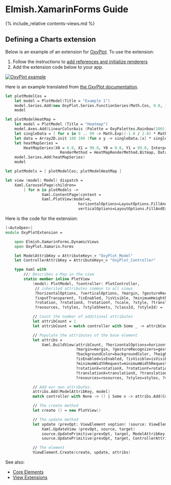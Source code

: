 Elmish.XamarinForms Guide
=======

{% include_relative contents-views.md %}

Defining a Charts extension
-----------

Below is an example of an extension for [OxyPlot](http://docs.oxyplot.org/). To use the extension:

1. Follow the instructions to [add references and initialize renderers](ttp://docs.oxyplot.org/en/latest/getting-started/hello-xamarin-forms.html)
2. Add the extension code below to your app. 

[![OxyPlot example](https://user-images.githubusercontent.com/7204669/42291878-777cb47c-7fc6-11e8-9eaa-4dfd784bddf2.png)](https://user-images.githubusercontent.com/7204669/42291878-777cb47c-7fc6-11e8-9eaa-4dfd784bddf2.png)

Here is an example translated from [the OxyPlot documentation](http://docs.oxyplot.org/en/latest/models/series/HeatMapSeries.html).

```fsharp
let plotModelCos =
    let model = PlotModel(Title = "Example 1")
    model.Series.Add(new OxyPlot.Series.FunctionSeries(Math.Cos, 0.0, 10.0, 0.1, "cos(x)"))
    model

let plotModelHeatMap =
    let model = PlotModel (Title = "Heatmap")
    model.Axes.Add(LinearColorAxis (Palette = OxyPalettes.Rainbow(100)))
    let singleData = [ for x in 0 .. 99 -> Math.Exp((-1.0 / 2.0) * Math.Pow(((double)x - 50.0) / 20.0, 2.0)) ]
    let data = Array2D.init 100 100 (fun x y -> singleData.[x] * singleData.[(y + 30) % 100] * 100.0)
    let heatMapSeries =
        HeatMapSeries(X0 = 0.0, X1 = 99.0, Y0 = 0.0, Y1 = 99.0, Interpolate = true,
                        RenderMethod = HeatMapRenderMethod.Bitmap, Data = data)
    model.Series.Add(heatMapSeries)
    model

let plotModels = [ plotModelCos; plotModelHeatMap ]

let view (model: Model) dispatch =
    Xaml.CarouselPage(children=
        [ for m in plotModels ->
                Xaml.ContentPage(content =
                Xaml.PlotView(model=m,
                                horizontalOptions=LayoutOptions.FillAndExpand, 
                                verticalOptions=LayoutOptions.FillAndExpand)) ])
```

Here is the code for the extension:

```fsharp
[<AutoOpen>]
module OxyPlotExtension =

    open Elmish.XamarinForms.DynamicViews
    open OxyPlot.Xamarin.Forms

    let ModelAttribKey = AttributeKey<_> "OxyPlot_Model"
    let ControllerAttribKey = AttributeKey<_> "OxyPlot_Controller"

    type Xaml with
        /// Describes a Map in the view
        static member inline PlotView
            (model: PlotModel, ?controller: PlotController,
             // inherited attributes common to all views
             ?horizontalOptions, ?verticalOptions, ?margin, ?gestureRecognizers, ?anchorX, ?anchorY, ?backgroundColor, ?heightRequest,
             ?inputTransparent, ?isEnabled, ?isVisible, ?minimumHeightRequest, ?minimumWidthRequest, ?opacity,
             ?rotation, ?rotationX, ?rotationY, ?scale, ?style, ?translationX, ?translationY, ?widthRequest,
             ?resources, ?styles, ?styleSheets, ?classId, ?styleId) =

            // Count the number of additional attributes
            let attribCount = 1
            let attribCount = match controller with Some _ -> attribCount + 1 | None -> attribCount 

            // Populate the attributes of the base element
            let attribs =
                Xaml.BuildView(attribCount, ?horizontalOptions=horizontalOptions, ?verticalOptions=verticalOptions,
                               ?margin=margin, ?gestureRecognizers=gestureRecognizers, ?anchorX=anchorX, ?anchorY=anchorY,
                               ?backgroundColor=backgroundColor, ?heightRequest=heightRequest, ?inputTransparent=inputTransparent,
                               ?isEnabled=isEnabled, ?isVisible=isVisible, ?minimumHeightRequest=minimumHeightRequest,
                               ?minimumWidthRequest=minimumWidthRequest, ?opacity=opacity, ?rotation=rotation,
                               ?rotationX=rotationX, ?rotationY=rotationY, ?scale=scale, ?style=style,
                               ?translationX=translationX, ?translationY=translationY, ?widthRequest=widthRequest,
                               ?resources=resources, ?styles=styles, ?styleSheets=styleSheets, ?classId=classId, ?styleId=styleId)

            // Add our own attributes.
            attribs.Add(ModelAttribKey, model) 
            match controller with None -> () | Some v -> attribs.Add(ControllerAttribKey, v)

            // The create method
            let create () = new PlotView()

            // The update method
            let update (prevOpt: ViewElement voption) (source: ViewElement) (target: PlotView) =
                Xaml.UpdateView (prevOpt, source, target)
                source.UpdatePrimitive(prevOpt, target, ModelAttribKey, (fun target v -> target.Model <- v))
                source.UpdatePrimitive(prevOpt, target, ControllerAttribKey, (fun target v -> target.Controller <- v))

            // The element
            ViewElement.Create(create, update, attribs)
```

See also:

* [Core Elements](views-elements.md)
* [View Extensions](views-extending.md)
